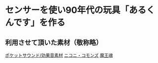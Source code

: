 # センサーを使い90年代の玩具「あるくんです」を作る

## 利用させて頂いた素材（敬称略）
[ポケットサウンド/効果音素材](http://pocket-se.info/)
[ニコニ・コモンズ](http://commons.nicovideo.jp/material/nc41828)
[魔王魂](http://maoudamashii.jokersounds.com/)